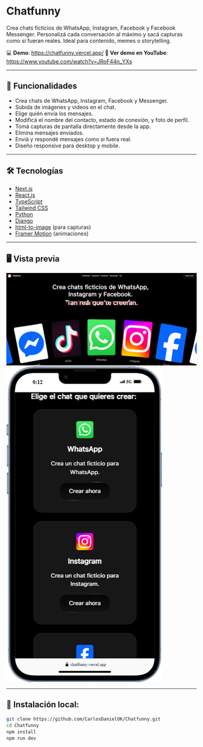 # Chatfunny

Crea chats ficticios de WhatsApp, Instagram, Facebook y Facebook Messenger. Personalizá cada conversación al máximo y sacá capturas como si fueran reales. Ideal para contenido, memes o storytelling.

💻 **Demo**: https://chatfunny.vercel.app/
📲 **Ver demo en YouTube**: https://www.youtube.com/watch?v=JRoF44n_YXs

---

## 🚀 Funcionalidades

- Crea chats de WhatsApp, Instagram, Facebook y Messenger.
- Subida de imágenes y videos en el chat.
- Elige quién envía los mensajes.
- Modificá el nombre del contacto, estado de conexión, y foto de perfil.
- Tomá capturas de pantalla directamente desde la app.
- Elimina mensajes enviados.
- Enviá y respondé mensajes como si fuera real.
- Diseño responsive para desktop y mobile.

---

## 🛠️ Tecnologías

- [Next.js](https://nextjs.org/)
- [React.js](https://es.react.dev/)
- [TypeScript](https://www.typescriptlang.org/)
- [Tailwind CSS](https://tailwindcss.com/)
- [Python](https://www.python.org/)
- [Django](https://www.djangoproject.com/)
- [html-to-image](https://www.npmjs.com/package/html-to-image) (para capturas)
- [Framer Motion](https://motion.dev/) (animaciones)

---

## 🖥️ Vista previa

![Captura Desktop](./assets/capturadesktop.png)
![Captura Mobile](./assets/capturamobile.png)

---

## 🔑 Instalación local:

```bash
git clone https://github.com/CarlosDanielOK/Chatfunny.git
cd Chatfunny
npm install
npm run dev
